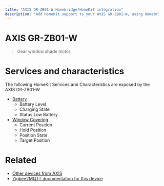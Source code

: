 ```yaml
---
title: "AXIS GR-ZB01-W Homebridge/HomeKit integration"
description: "Add HomeKit support to your AXIS GR-ZB01-W, using Homebridge, Zigbee2MQTT and homebridge-z2m."
---
```

<!---
This file has been GENERATED using src/docgen/docgen.ts
DO NOT EDIT THIS FILE MANUALLY!
-->
# AXIS GR-ZB01-W
> Gear window shade motor


# Services and characteristics
The following HomeKit Services and Characteristics are exposed by
the AXIS GR-ZB01-W

* [Battery](../../battery.md)
  * Battery Level
  * Charging State
  * Status Low Battery
* [Window Covering](../../cover.md)
  * Current Position
  * Hold Position
  * Position State
  * Target Position


# Related
* [Other devices from AXIS](../index.md#axis)
* [Zigbee2MQTT documentation for this device](https://www.zigbee2mqtt.io/devices/GR-ZB01-W.html)